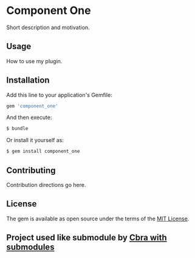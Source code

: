 # Component One
Short description and motivation.

## Usage
How to use my plugin.

## Installation
Add this line to your application's Gemfile:

```ruby
gem 'component_one'
```

And then execute:
```bash
$ bundle
```

Or install it yourself as:
```bash
$ gem install component_one
```

## Contributing
Contribution directions go here.

## License
The gem is available as open source under the terms of the [MIT License](https://opensource.org/licenses/MIT).

## Project used like submodule by [Cbra with submodules](https://github.com/VSPPedro/cbra-with-submodules)
